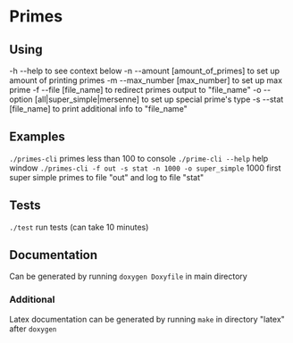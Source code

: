 # Primes

## Using
-h --help 				    to see context below
-n --amount     [amount_of_primes]          to set up amount of printing primes
-m --max_number [max_number]                to set up max prime
-f --file       [file_name]                 to redirect primes output to "file_name"
-o --option     [all|super_simple|mersenne] to set up special prime's type
-s --stat       [file_name]                 to print additional info to "file_name"

## Examples
`./primes-cli` primes less than 100 to console
`./prime-cli --help` help window
`./primes-cli -f out -s stat -n 1000 -o super_simple` 1000 first super simple primes to file "out" and log to file "stat"

## Tests
`./test` run tests (can take 10 minutes)

## Documentation
Can be generated by running `doxygen Doxyfile` in main directory
### Additional
Latex documentation can be generated by running `make` in directory "latex" after `doxygen`
